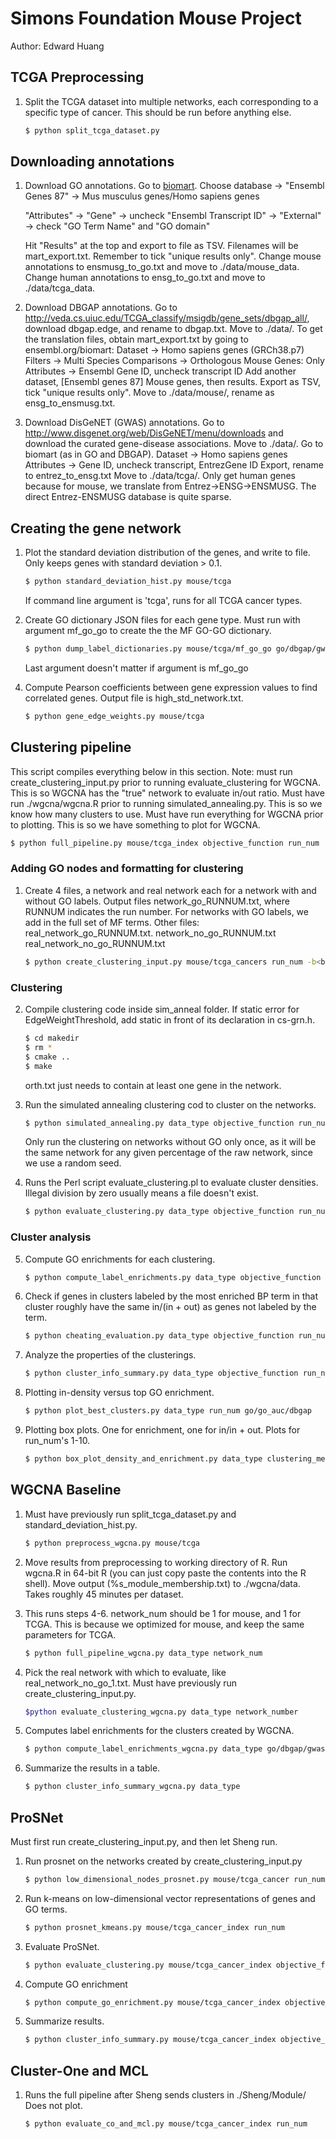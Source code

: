 # Simons Foundation Mouse Project
Author: Edward Huang

## TCGA Preprocessing

1.  Split the TCGA dataset into multiple networks, each corresponding to a
    specific type of cancer. This should be run before anything else.
    
    ```bash
    $ python split_tcga_dataset.py
    ```

## Downloading annotations

1.  Download GO annotations.
    Go to [biomart](http://www.ensembl.org/biomart/martview/). Choose database -> "Ensembl Genes 87" -> Mus musculus genes/Homo sapiens genes

    "Attributes" -> "Gene" -> uncheck "Ensembl Transcript ID" -> "External" -> check "GO Term Name" and "GO domain"

    Hit "Results" at the top and export to file as TSV. Filenames will be
    mart_export.txt. Remember to tick "unique results only".
    Change mouse annotations to ensmusg_to_go.txt and move to ./data/mouse_data. 
    Change human annotations to ensg_to_go.txt and move to ./data/tcga_data.

2.  Download DBGAP annotations.
    Go to http://veda.cs.uiuc.edu/TCGA_classify/msigdb/gene_sets/dbgap_all/,
    download dbgap.edge, and rename to dbgap.txt. Move to ./data/.
    To get the translation files, obtain mart_export.txt by going to
    ensembl.org/biomart:
    Dataset -> Homo sapiens genes (GRCh38.p7)
    Filters -> Multi Species Comparisons -> Orthologous Mouse Genes: Only
    Attributes -> Ensembl Gene ID, uncheck transcript ID
    Add another dataset, [Ensembl genes 87] Mouse genes, then results.
    Export as TSV, tick "unique results only". Move to ./data/mouse/, rename as
    ensg_to_ensmusg.txt.

3.  Download DisGeNET (GWAS) annotations.
    Go to http://www.disgenet.org/web/DisGeNET/menu/downloads and download
    the curated gene-disease associations. Move to ./data/.
    Go to biomart (as in GO and DBGAP).
    Dataset -> Homo sapiens genes
    Attributes -> Gene ID, uncheck transcript, EntrezGene ID
    Export, rename to entrez_to_ensg.txt Move to ./data/tcga/. Only get human
    genes because for mouse, we translate from Entrez->ENSG->ENSMUSG. The direct
    Entrez-ENSMUSG database is quite sparse.

## Creating the gene network

1.  Plot the standard deviation distribution of the genes, and write to file.
    Only keeps genes with standard deviation > 0.1.

    ```bash
    $ python standard_deviation_hist.py mouse/tcga
    ```

    If command line argument is 'tcga', runs for all TCGA cancer types.

2.  Create GO dictionary JSON files for each gene type. Must run with argument
    mf_go_go to create the the MF GO-GO dictionary.

    ```bash
    $ python dump_label_dictionaries.py mouse/tcga/mf_go_go go/dbgap/gwas
    ```

    Last argument doesn't matter if argument is mf_go_go

<!-- 3.  Find overlapping BP and MF terms.

    ```bash
    $ python find_go_overlaps.py mouse/tcga
    ``` -->

4.  Compute Pearson coefficients between gene expression values to find
    correlated genes. Output file is high_std_network.txt.

    ```bash
    $ python gene_edge_weights.py mouse/tcga
    ```

## Clustering pipeline

This script compiles everything below in this section.
Note: must run create_clustering_input.py prior to running evaluate_clustering
for WGCNA. This is so WGCNA has the "true" network to evaluate in/out ratio.
Must have run ./wgcna/wgcna.R prior to running simulated_annealing.py. This is
so we know how many clusters to use.
Must have run everything for WGCNA prior to plotting. This is so we have
something to plot for WGCNA.

```bash
$ python full_pipeline.py mouse/tcga_index objective_function run_num
```

### Adding GO nodes and formatting for clustering

1.  Create 4 files, a network and real network each for a network with and
    without GO labels.
    Output files network_go_RUNNUM.txt, where RUNNUM indicates the run
    number. For networks with GO labels, we add in the full set of MF terms.
    Other files:
        real_network_go_RUNNUM.txt.
        network_no_go_RUNNUM.txt
        real_network_no_go_RUNNUM.txt

    ```bash
    $ python create_clustering_input.py mouse/tcga_cancers run_num -b<bootstrap-optional>
    ```

### Clustering

2.  Compile clustering code inside sim_anneal folder.
    If static error for EdgeWeightThreshold, add static in front of its
    declaration in cs-grn.h.

    ```bash
    $ cd makedir
    $ rm *
    $ cmake ..
    $ make
    ```
    orth.txt just needs to contain at least one gene in the network.

3.  Run the simulated annealing clustering cod to cluster on the networks.

    ```bash
    $ python simulated_annealing.py data_type objective_function run_num go/no_go go_num <if go>
    ```

    Only run the clustering on networks without GO only once, as it will be the
    same network for any given percentage of the raw network, since we use a
    random seed.

4.  Runs the Perl script evaluate_clustering.pl to evaluate cluster densities.
    Illegal division by zero usually means a file doesn't exist.

    ```bash
    $ python evaluate_clustering.py data_type objective_function run_num
    ```

### Cluster analysis

5.  Compute GO enrichments for each clustering.

    ```bash
    $ python compute_label_enrichments.py data_type objective_function run_num go/dbgap
    ```

6.  Check if genes in clusters labeled by the most enriched BP term in that
    cluster roughly have the same in/(in + out) as genes not labeled by the
    term.

    ```bash
    $ python cheating_evaluation.py data_type objective_function run_num
    ```

7.  Analyze the properties of the clusterings.

    ```bash
    $ python cluster_info_summary.py data_type objective_function run_num
    ```

8.  Plotting in-density versus top GO enrichment.

    ```bash
    $ python plot_best_clusters.py data_type run_num go/go_auc/dbgap
    ```

9.  Plotting box plots. One for enrichment, one for in/in + out. 
    Plots for run_num's 1-10.

    ```bash
    $ python box_plot_density_and_enrichment.py data_type clustering_method
    ```

## WGCNA Baseline
1.  Must have previously run split_tcga_dataset.py and standard_deviation_hist.py.

    ```bash
    $ python preprocess_wgcna.py mouse/tcga
    ```

2.  Move results from preprocessing to working directory of R. Run wgcna.R in
    64-bit R (you can just copy paste the contents into the R shell). Move
    output (%s_module_membership.txt) to ./wgcna/data. Takes roughly 45 minutes
    per dataset.

3.  This runs steps 4-6. network_num should be 1 for mouse, and 1 for TCGA.
    This is because we optimized for mouse, and keep the same parameters for
    TCGA.

    ```bash
    $ python full_pipeline_wgcna.py data_type network_num
    ```

4.  Pick the real network with which to evaluate, like real_network_no_go_1.txt.
    Must have previously run create_clustering_input.py.

    ```bash
    $python evaluate_clustering_wgcna.py data_type network_number
    ```

5.  Computes label enrichments for the clusters created by WGCNA.
    
    ```bash
    $ python compute_label_enrichments_wgcna.py data_type go/dbgap/gwas
    ```

6.  Summarize the results in a table.
    ```bash
    $ python cluster_info_summary_wgcna.py data_type
    ```

## ProSNet

Must first run create_clustering_input.py, and then let Sheng run.

1.  Run prosnet on the networks created by create_clustering_input.py

    ```bash
    $ python low_dimensional_nodes_prosnet.py mouse/tcga_cancer run_num
    ```

2.  Run k-means on low-dimensional vector representations of genes and GO terms.

    ```bash
    $ python prosnet_kmeans.py mouse/tcga_cancer_index run_num
    ```

3. Evaluate ProSNet.

    ```bash
    $ python evaluate_clustering.py mouse/tcga_cancer_index objective_function run_num
    ```

4. Compute GO enrichment

    ```bash
    $ python compute_go_enrichment.py mouse/tcga_cancer_index objective_function run_num
    ```

5. Summarize results.

    ```bash
    $ python cluster_info_summary.py mouse/tcga_cancer_index objective_function run_num
    ```

## Cluster-One and MCL

1.  Runs the full pipeline after Sheng sends clusters in ./Sheng/Module/
    Does not plot.

    ```bash
    $ python evaluate_co_and_mcl.py mouse/tcga_cancer_index run_num
    ```